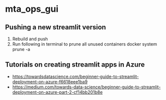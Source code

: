 # mta_ops_gui

## Pushing a new streamlit version
1. Rebuild and push
2. Run following in terminal to prune all unused containers
    docker system prune -a


## Tutorials on creating streamlit apps in Azure
- https://towardsdatascience.com/beginner-guide-to-streamlit-deployment-on-azure-f6618eee1ba9
- https://medium.com/towards-data-science/beginner-guide-to-streamlit-deployment-on-azure-part-2-cf14bb201b8e